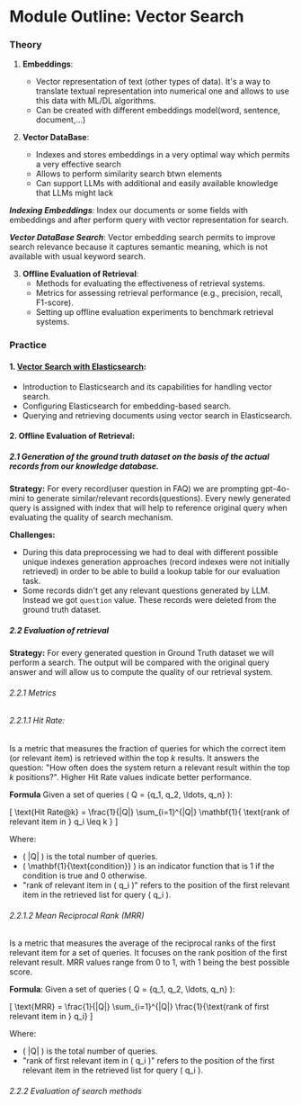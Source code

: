 # Module Outline: Vector Search

### Theory

1. **Embeddings**:
    - Vector representation of text (other types of data). It's a way to translate textual representation into numerical one and allows to use this data with ML/DL algorithms.
    - Can be created with different embeddings model(word, sentence, document,...)

2. **Vector DataBase**:
    - Indexes and stores embeddings in a very optimal way which permits a very effective search
    - Allows to perform similarity search btwn elements
    - Can support LLMs with additional and easily available knowledge that LLMs might lack

  ***Indexing Embeddings***:
      Index our documents or some fields with embeddings and after perform query with vector representation for search.

  ***Vector DataBase Search***:
      Vector embedding search permits to improve search relevance because it captures semantic meaning, which is not available with usual keyword search.


3. **Offline Evaluation of Retrieval**:
    - Methods for evaluating the effectiveness of retrieval systems.
    - Metrics for assessing retrieval performance (e.g., precision, recall, F1-score).
    - Setting up offline evaluation experiments to benchmark retrieval systems.

### Practice

#### 1. [**Vector Search with Elasticsearch**](https://github.com/Ksyu22/llm-zoomcamp/blob/main/03-vector-search/elastic_search.ipynb):
   - Introduction to Elasticsearch and its capabilities for handling vector search.
   - Configuring Elasticsearch for embedding-based search.
   - Querying and retrieving documents using vector search in Elasticsearch.

#### 2. **Offline Evaluation of Retrieval**:

##### 2.1 Generation of the **ground truth** dataset on the basis of the actual records from our knowledge database.

**Strategy:** For every record(user question in FAQ) we are prompting gpt-4o-mini to generate similar/relevant records(questions). Every newly generated query is assigned with index that will help to reference original query when evaluating the quality of search mechanism.

**Challenges:**
- During this data preprocessing we had to deal with different possible unique indexes generation approaches (record indexes were not initially retrieved) in order to be able to build a lookup table for our evaluation task.
- Some records didn't get any relevant questions generated by LLM. Instead we got `question` value. These records were deleted from the ground truth dataset.

##### 2.2 Evaluation of retrieval

**Strategy:** For every generated question in Ground Truth dataset we will perform a search. The output will be compared with the original query answer and will allow us to compute the quality of our retrieval system.

###### 2.2.1 Metrics

###### 2.2.1.1 Hit Rate:

Is a metric that measures the fraction of queries for which the correct item (or relevant item) is retrieved within the top *k* results. It answers the question: "How often does the system return a relevant result within the top *k* positions?".
Higher Hit Rate values indicate better performance.

**Formula**
Given a set of queries \( Q = \{q_1, q_2, \ldots, q_n\} \):

\[
\text{Hit Rate@k} = \frac{1}{|Q|} \sum_{i=1}^{|Q|} \mathbf{1}\{ \text{rank of relevant item in } q_i \leq k \}
\]

Where:
- \( |Q| \) is the total number of queries.
- \( \mathbf{1}\{\text{condition}\} \) is an indicator function that is 1 if the condition is true and 0 otherwise.
- "rank of relevant item in \( q_i \)" refers to the position of the first relevant item in the retrieved list for query \( q_i \).


###### 2.2.1.2 Mean Reciprocal Rank (MRR)

Is a metric that measures the average of the reciprocal ranks of the first relevant item for a set of queries. It focuses on the rank position of the first relevant result. MRR values range from 0 to 1, with 1 being the best possible score.

**Formula**:
Given a set of queries \( Q = \{q_1, q_2, \ldots, q_n\} \):

\[
\text{MRR} = \frac{1}{|Q|} \sum_{i=1}^{|Q|} \frac{1}{\text{rank of first relevant item in } q_i}
\]

Where:
- \( |Q| \) is the total number of queries.
- "rank of first relevant item in \( q_i \)" refers to the position of the first relevant item in the retrieved list for query \( q_i \).

###### 2.2.2 Evaluation of search methods
